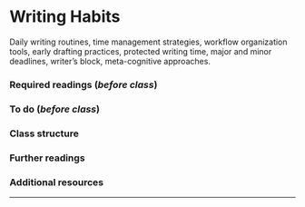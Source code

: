 # Writing Habits

Daily writing routines, time management strategies, workflow organization tools, early drafting practices, protected writing time, major and minor deadlines, writer’s block, meta-cognitive approaches.


### Required readings (_before class_)


### To do (_before class_)


### Class structure


### Further readings


### Additional resources



***